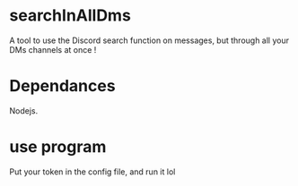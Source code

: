 # searchInAllDms
A tool to use the Discord search function on messages, but through all your DMs channels at once !

# Dependances
Nodejs.

# use program
Put your token in the config file, and run it lol
